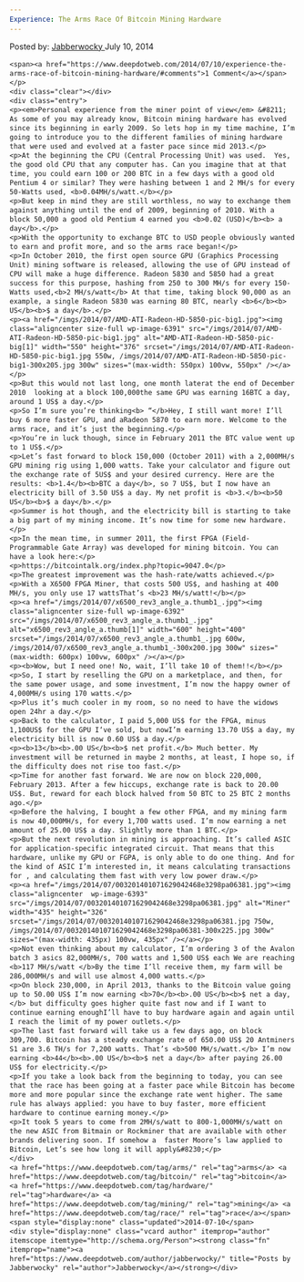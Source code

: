 ```yaml
---
Experience: The Arms Race Of Bitcoin Mining Hardware
---
```

<article class="post-listing post-6390 post type-post status-publish format-standard has-post-thumbnail hentry  tag-arms tag-bitcoin tag-hardware tag-mining tag-race">
    <div class="post-inner">
        <span>Posted by: <a href="https://www.deepdotweb.com/author/jabberwocky/" title="">Jabberwocky </a></span>
    <span>July 10, 2014</span>
    
    <span><a href="https://www.deepdotweb.com/2014/07/10/experience-the-arms-race-of-bitcoin-mining-hardware/#comments">1 Comment</a></span>
    </p>
    <div class="clear"></div>
    <div class="entry">
    <p><em>Personal experience from the miner point of view</em> &#8211; As some of you may already know, Bitcoin mining hardware has evolved since its beginning in early 2009. So lets hop in my time machine, I’m going to introduce you to the different families of mining hardware that were used and evolved at a faster pace since mid 2013.</p>
    <p>At the beginning the CPU (Central Processing Unit) was used.  Yes, the good old CPU that any computer has. Can you imagine that at that time, you could earn 100 or 200 BTC in a few days with a good old Pentium 4 or similar? They were hashing between 1 and 2 MH/s for every 50-Watts used, <b>0.04MH/s/watt.</b></p>
    <p>But keep in mind they are still worthless, no way to exchange them against anything until the end of 2009, beginning of 2010. With a block 50,000 a good old Pentium 4 earned you <b>0.02 (USD)</b><b> a day</b>.</p>
    <p>With the opportunity to exchange BTC to USD people obviously wanted to earn and profit more, and so the arms race began!</p>
    <p>In October 2010, the first open source GPU (Graphics Processing Unit) mining software is released, allowing the use of GPU instead of CPU will make a huge difference. Radeon 5830 and 5850 had a great success for this purpose, hashing from 250 to 300 MH/s for every 150-Watts used,<b>2 MH/s/watt</b> At that time, taking block 90,000 as an example, a single Radeon 5830 was earning 80 BTC, nearly <b>6</b><b> US</b><b>$ a day</b>.</p>
    <p><a href="/imgs/2014/07/AMD-ATI-Radeon-HD-5850-pic-big1.jpg"><img class="aligncenter size-full wp-image-6391" src="/imgs/2014/07/AMD-ATI-Radeon-HD-5850-pic-big1.jpg" alt="AMD-ATI-Radeon-HD-5850-pic-big[1]" width="550" height="376" srcset="/imgs/2014/07/AMD-ATI-Radeon-HD-5850-pic-big1.jpg 550w, /imgs/2014/07/AMD-ATI-Radeon-HD-5850-pic-big1-300x205.jpg 300w" sizes="(max-width: 550px) 100vw, 550px" /></a></p>
    <p>But this would not last long, one month laterat the end of December 2010  looking at a block 100,000the same GPU was earning 16BTC a day, around 1 US$ a day.</p>
    <p>So I’m sure you’re thinking<b> “</b>Hey, I still want more! I’ll buy 6 more faster GPU, and aRadeon 5870 to earn more. Welcome to the arms race, and it’s just the beginning.</p>
    <p>You’re in luck though, since in February 2011 the BTC value went up to 1 US$.</p>
    <p>Let’s fast forward to block 150,000 (October 2011) with a 2,000MH/s GPU mining rig using 1,000 watts. Take your calculator and figure out the exchange rate of 5US$ and your desired currency. Here are the results: <b>1.4</b><b>BTC a day</b>, so 7 US$, but I now have an electricity bill of 3.50 US$ a day. My net profit is <b>3.</b><b>50 US</b><b>$ a day</b>.</p>
    <p>Summer is hot though, and the electricity bill is starting to take a big part of my mining income. It’s now time for some new hardware.</p>
    <p>In the mean time, in summer 2011, the first FPGA (Field-Programmable Gate Array) was developed for mining bitcoin. You can have a look here:</p>
    <p>https://bitcointalk.org/index.php?topic=9047.0</p>
    <p>The greatest improvement was the hash-rate/watts achieved.</p>
    <p>With a X6500 FPGA Miner, that costs 500 US$, and hashing at 400 MH/s, you only use 17 wattsThat’s <b>23 MH/s/watt!</b></p>
    <p><a href="/imgs/2014/07/x6500_rev3_angle_a.thumb1_.jpg"><img class="aligncenter size-full wp-image-6392" src="/imgs/2014/07/x6500_rev3_angle_a.thumb1_.jpg" alt="x6500_rev3_angle_a.thumb[1]" width="600" height="400" srcset="/imgs/2014/07/x6500_rev3_angle_a.thumb1_.jpg 600w, /imgs/2014/07/x6500_rev3_angle_a.thumb1_-300x200.jpg 300w" sizes="(max-width: 600px) 100vw, 600px" /></a></p>
    <p><b>Wow, but I need one! No, wait, I’ll take 10 of them!!</b></p>
    <p>So, I start by reselling the GPU on a marketplace, and then, for the same power usage, and some investment, I’m now the happy owner of 4,000MH/s using 170 watts.</p>
    <p>Plus it’s much cooler in my room, so no need to have the widows open 24hr a day.</p>
    <p>Back to the calculator, I paid 5,000 US$ for the FPGA, minus 1,100US$ for the GPU I‘ve sold, but nowI’m earning 13.70 US$ a day, my electricity bill is now 0.60 US$ a day.</p>
    <p><b>13</b><b>.00 US</b><b>$ net profit.</b> Much better. My investment will be returned in maybe 2 months, at least, I hope so, if the difficulty does not rise too fast.</p>
    <p>Time for another fast forward. We are now on block 220,000, February 2013. After a few hiccups, exchange rate is back to 20.00 US$. But, reward for each block halved from 50 BTC to 25 BTC 2 months ago.</p>
    <p>Before the halving, I bought a few other FPGA, and my mining farm is now 40,000MH/s, for every 1,700 watts used. I’m now earning a net amount of 25.00 US$ a day. Slightly more than 1 BTC.</p>
    <p>But the next revolution in mining is approaching. It’s called ASIC for application-specific integrated circuit. That means that this hardware, unlike my GPU or FGPA, is only able to do one thing. And for the kind of ASIC I’m interested in, it means calculating transactions for , and calculating them fast with very low power draw.</p>
    <p><a href="/imgs/2014/07/003201401071629042468e3298pa06381.jpg"><img class="aligncenter  wp-image-6393" src="/imgs/2014/07/003201401071629042468e3298pa06381.jpg" alt="Miner" width="435" height="326" srcset="/imgs/2014/07/003201401071629042468e3298pa06381.jpg 750w, /imgs/2014/07/003201401071629042468e3298pa06381-300x225.jpg 300w" sizes="(max-width: 435px) 100vw, 435px" /></a></p>
    <p>Not even thinking about my calculator, I’m ordering 3 of the Avalon batch 3 asics 82,000MH/s, 700 watts and 1,500 US$ each We are reaching <b>117 MH/s/watt </b>By the time I’ll receive them, my farm will be 286,000MH/s and will use almost 4,000 watts.</p>
    <p>On block 230,000, in April 2013, thanks to the Bitcoin value going up to 50.00 US$ I’m now earning <b>70</b><b>.00 US</b><b>$ net a day,</b> but difficulty goes higher quite fast now and if I want to continue earning enoughI’ll have to buy hardware again and again until I reach the limit of my power outlets.</p>
    <p>The last fast forward will take us a few days ago, on block 309,700. Bitcoin has a steady exchange rate of 650.00 US$ 20 Antminers S1 are 3.6 TH/s for 7,200 watts. That’s <b>500 MH/s/watt.</b> I’m now earning <b>44</b><b>.00 US</b><b>$ net a day</b> after paying 26.00 US$ for electricity.</p>
    <p>If you take a look back from the beginning to today, you can see that the race has been going at a faster pace while Bitcoin has become more and more popular since the exchange rate went higher. The same rule has always applied: you have to buy faster, more efficient hardware to continue earning money.</p>
    <p>It took 5 years to come from 2MH/s/watt to 800-1,000MH/s/watt on the new ASIC from Bitmain or Rockminer that are available with other brands delivering soon. If somehow a  faster Moore’s law applied to Bitcoin, Let’s see how long it will apply&#8230;</p>
    </div>
    <a href="https://www.deepdotweb.com/tag/arms/" rel="tag">arms</a> <a href="https://www.deepdotweb.com/tag/bitcoin/" rel="tag">bitcoin</a> <a href="https://www.deepdotweb.com/tag/hardware/" rel="tag">hardware</a> <a href="https://www.deepdotweb.com/tag/mining/" rel="tag">mining</a> <a href="https://www.deepdotweb.com/tag/race/" rel="tag">race</a></span> <span style="display:none" class="updated">2014-07-10</span>
    <div style="display:none" class="vcard author" itemprop="author" itemscope itemtype="http://schema.org/Person"><strong class="fn" itemprop="name"><a href="https://www.deepdotweb.com/author/jabberwocky/" title="Posts by Jabberwocky" rel="author">Jabberwocky</a></strong></div>
    
